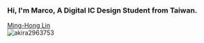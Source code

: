 ### Hi, I'm Marco, A Digital IC Design Student from Taiwan.   

<script src="https://platform.linkedin.com/badges/js/profile.js" async defer type="text/javascript"></script>  
<div class="badge-base LI-profile-badge" data-locale="zh_TW" data-size="medium" data-theme="light" data-type="VERTICAL" data-vanity="-marco-lin" data-version="v1"><a class="badge-base__link LI-simple-link" href="https://tw.linkedin.com/in/-marco-lin/zh-tw?trk=profile-badge">Ming-Hong Lin</a></div>
              
<img align="left" src="https://github-readme-stats.vercel.app/api/top-langs?username=akira2963753&show_icons=true&locale=en&layout=compact&theme=tokyonight" alt="akira2963753" />     
  

